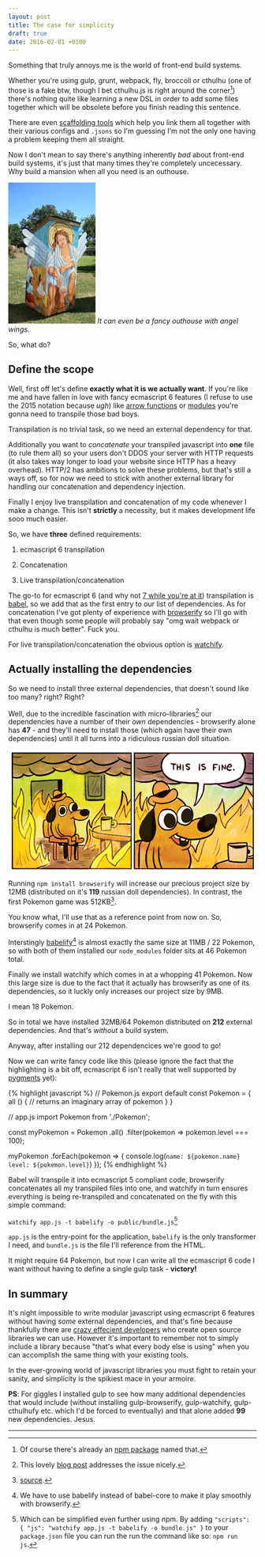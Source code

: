 ```yaml
---
layout: post
title: The case for simplicity
draft: true
date: 2016-02-01 +0100
---
```


Something that truly annoys me is the world of front-end build systems.

Whether you're using gulp, grunt, webpack, fly, broccoli or cthulhu (one of those is a fake
btw, though I bet cthulhu.js is right around the corner[^1]) there's nothing
quite like learning a new DSL in order to add some files together which
will be obsolete before you finish reading this sentence.

There are even [scaffolding tools](http://yeoman.io) which help you link them all together
with their various configs and `.jsons` so I'm guessing I'm not the only one
having a problem keeping them all straight. 

Now I don't mean to say there's anything inherently *bad* about front-end
build systems, it's just that many times they're completely uncecessary. Why build
a mansion when all you need is an outhouse.

![outhouse](/public/images/posts/outhouse.jpg)
*It can even be a fancy outhouse with angel wings.*

So, what do?

## Define the scope

Well, first off let's define **exactly what it is we actually want**. If you're like 
me and have fallen in love with fancy ecmascript 6 features (I refuse to use the 2015 notation because *ugh*)
like [arrow functions](http://exploringjs.com/es6/ch_arrow-functions.html) or 
[modules](http://exploringjs.com/es6/ch_modules.html) you're gonna need to transpile those bad boys.

Transpilation is no trivial task, so we need an external dependency for that.

Additionally you want to *concatenate* your transpiled javascript into **one** file (to rule them all) 
so your users don't DDOS your server with HTTP requests (it also takes way longer to load your website 
since HTTP has a heavy overhead). HTTP/2 has ambitions to solve these problems, but
that's still a ways off, so for now we need to stick with another external library for handling
our concatenation and dependency injection.

Finally I enjoy live transpilation and concatenation of my code whenever I make
a change. This isn't **strictly** a necessity, but it makes development life 
sooo much easier. 

So, we have **three** defined requirements:

1.  ecmascript 6 transpilation

2.  Concatenation

3.  Live transpilation/concatenation

The go-to for ecmascript 6 (and why not [7 while you're at it](http://technologyadvice.github.io/es7-decorators-babel6/)) transpilation is [babel](https://babeljs.io),
so we add that as the first entry to our list of dependencies. As for concatenation
I've got plenty of experience with [browserify](https://browserify.org) so I'll go with that
even though some people will probably say "omg wait webpack or cthulhu is much better". Fuck you. 

For live transpilation/concatenation the obvious option is [watchify](https://github.com/substack/watchify).

## Actually installing the dependencies

So we need to install three external dependencies, that doesn't sound like too many? right? Right?

Well, due to the incredible fascination with micro-libraries[^2] our dependencies have a 
number of their *own* dependencies - browserify alone has **47** - and they'll need to
install those (which again have their own dependencies) until it all turns into a 
ridiculous russian doll situation.

![fine](/public/images/posts/fine.png)

Running `npm install browserify` will increase our precious project size by 12MB (distributed
on it's **119** russian doll dependencies). In contrast, 
the first Pokemon game was 512KB[^3]. 

You know what, I'll use that as a reference point from now on. 
So, browserify comes in at 24 Pokemon.

Interstingly [babelify](https://github.com/babel/babelify)[^4] is almost exactly the same size at 11MB / 22 Pokemon, so with both of them
installed our `node_modules` folder sits at 46 Pokemon total. 

Finally we install watchify which comes in at a whopping 41 Pokemon. Now this large size is due
to the fact that it actually has browserify as one of its dependencies, so it luckly only
increases our project size by 9MB. 

I mean 18 Pokemon.

So in total we have installed 32MB/64 Pokemon distributed on **212** external dependencies.
And that's *without* a build system.

Anyway, after installing our 212 dependencices we're good to go!

Now we can write fancy code like this (please ignore the fact that the 
highlighting is a bit off, ecmascript 6 isn't really that well 
supported by [pygments](http://pygments.org) yet):

{% highlight javascript %}
// Pokemon.js
export default const Pokemon = {
  all () {
    // returns an imaginary array of pokemon
  }
}

// app.js
import Pokemon from './Pokemon';

const myPokemon = Pokemon
    .all() 
    .filter(pokemon => pokemon.level === 100);

myPokemon
  .forEach(pokemon => {
    console.log(`name: ${pokemon.name} level: ${pokemon.level}`)
  });
{% endhighlight %}

Babel will transpile it into ecmascript 5 compliant code, browserify concatenates all
my transpiled files into one, and watchify in turn ensures everything is being re-transpiled
and concatenated on the fly with this simple command:

`watchify app.js -t babelify -o public/bundle.js`[^5]

`app.js` is the entry-point for the application, `babelify` is the
only transformer I need, and `bundle.js` is the file I'll reference
from the HTML.

It might require 64 Pokemon, but now I can write all the
ecmascript 6 code I want without having to define a single gulp task - **victory!**

## In summary

It's night impossible to write modular javascript using ecmascript 6 
features without having *some* external dependencies, and that's fine
because thankfully there are [crazy effecient developers](https://github.com/substack) who create open source
libraries we can use. However it's important to remember not to simply
include a library because "that's what every body else is using" when 
you can accomplish the same thing with your existing tools.

In the ever-growing world of javascript libraries you must fight
to retain your sanity, and simplicity is the spikiest mace in your armoire.

**PS**: For giggles I installed gulp to see how many additional dependencies
that would include (without installing gulp-browserify, 
gulp-watchify, gulp-cthulhufy etc. which I'd be forced to 
eventually) and that alone added **99** new dependencies. Jesus.

---

[^1]: Of course there's already an [npm package](https://www.npmjs.com/package/cthulhu) named that.
[^2]: This lovely [blog post](https://medium.com/@Rich_Harris/small-modules-it-s-not-quite-that-simple-3ca532d65de4#.ord2vv650) addresses the issue nicely.
[^3]: [source](https://en.wikipedia.org/wiki/Game_Boy#Technical_specifications).
[^4]: We have to use babelify instead of babel-core to make it play smoothly with browserify.
[^5]: Which can be simplified even further using npm. By adding `"scripts": { "js": "watchify app.js -t babelify -o bundle.js" }` to your `package.json` file you can run the run the command like so: `npm run js`.
